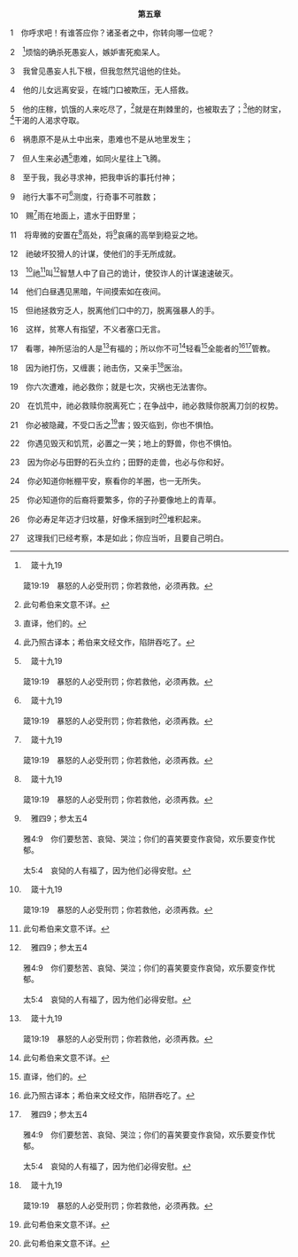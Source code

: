 <p style="text-align:center;font-weight:bold;">第五章</p>

1　你呼求吧！有谁答应你？诸圣者之中，你转向哪一位呢？

2　[^a]烦恼的确杀死愚妄人，嫉妒害死痴呆人。

[^a]:　箴十九19<br><br>箴19:19　暴怒的人必受刑罚；你若救他，必须再救。

3　我曾见愚妄人扎下根，但我忽然咒诅他的住处。

4　他的儿女远离安妥，在城门口被欺压，无人搭救。

5　他的庄稼，饥饿的人来吃尽了，[^1]就是在荆棘里的，也被取去了；[^2]他的财宝，[^3]干渴的人渴求夺取。

[^1]:此句希伯来文意不详。

[^2]:直译，他们的。

[^3]:此乃照古译本；希伯来文经文作，陷阱吞吃了。

6　祸患原不是从土中出来，患难也不是从地里发生；

7　但人生来必遇[^a]患难，如同火星往上飞腾。

[^a]:　伯十四1<br><br>伯14:1　人为妇人所生，日子短少，饱受烦扰；

8　至于我，我必寻求神，把我申诉的事托付神；

9　祂行大事不可[^a]测度，行奇事不可胜数；

[^a]:　伯九10；三七5；诗四十5；罗十一33<br><br>伯9:10　祂行大事不可测度，行奇事不可胜数。<br><br>伯37:5　神奇妙的发出雷声；祂行大事，我们不能知晓。<br><br>诗40:5　耶和华我的神啊，你所行的奇事，并你向我们所怀的意念甚多，不能向你陈明。我若要宣告并讲论，其事不胜述说。<br><br>罗11:33　深哉，神的丰富、智慧和知识！祂的判断何其难测，祂的道路何其难寻！

10　赐[^a]雨在地面上，遣水于田野里；

[^a]:　诗六五9～10；一四七8；耶五24；十四22；太五45；徒十四17<br><br>诗65:9　你眷顾并浇灌地，使地大得肥美：神的河满了水；你这样预备了地，好为人预备五谷。<br><br>诗65:10　你浇透地的犁沟，润平犁脊；用甘霖使地松软；其中发芽的，蒙你赐福。<br><br>诗147:8　祂用云遮天，为地备雨，使草生长在山上，<br><br>耶5:24　他们心里也不说，我们应当敬畏耶和华我们的神；祂按时赐雨，就是秋雨春雨，又为我们定收割的节令，永存不废。<br><br>耶14:22　外邦人虚无的神中，有能降雨的吗？天上有能赐下甘霖的吗？耶和华我们的神啊，能如此的不是你吗？所以我们仍要等候你，因为这一切都是你所造的。<br><br>太5:45　你们就可以作你们诸天之上父的儿子；因为祂叫祂的日头上升，照恶人，也照好人；降雨给义人，也给不义的人。<br><br>徒14:17　然而为自己未尝不显出证据来，就如常施恩惠，从天降雨，赏赐丰年，叫你们饮食饱足，满心快乐。

11　将卑微的安置在[^a]高处，将[^b]哀痛的高举到稳妥之地。

[^a]:　撒上二7；诗七五6～7；路一52；雅四10<br><br>撒上2:7　耶和华使人贫穷，也使人富足；使人卑微，也使人高升。<br><br>诗75:6　因为高举非从东，非从西，也非从南而来。<br><br>诗75:7　唯有神断定：祂使这人降卑，使那人升高。<br><br>路1:52　祂叫有权柄的失位，叫卑微的升高，<br><br>雅4:10　你们要在主面前降卑，主就必叫你们升高。

[^b]:　雅四9；参太五4<br><br>雅4:9　你们要愁苦、哀恸、哭泣；你们的喜笑要变作哀恸，欢乐要变作忧郁。<br><br>太5:4　哀恸的人有福了，因为他们必得安慰。

12　祂破坏狡猾人的计谋，使他们的手无所成就。

13　[^a]祂[^1]叫[^b]智慧人中了自己的诡计，使狡诈人的计谋速速破灭。

[^1]:直译，在智慧人的狡诈中捉住他们。

[^a]:　林前三19；参诗九15～16<br><br>林前3:19　因这世界的智慧，在神看是愚拙，如经上记着：“主叫智慧的人中了自己的诡计。”<br><br>诗9:15　外邦人陷在自己所掘的坑中；他们的脚在自己暗设的网罗里缠住了。<br><br>诗9:16　耶和华已将自己显明了，祂已施行公理；恶人被自己手所作的缠住了。〔希该昂细拉〕

[^b]:　林前一19；耶八9<br><br>林前1:19　因为经上记着：“我要灭绝智慧人的智慧，废弃通达人的通达。”<br><br>耶8:9　智慧人惭愧、惊惶、被擒拿；看哪，他们弃掉耶和华的话，还有什么智慧呢？

14　他们白昼遇见黑暗，午间摸索如在夜间。

15　但祂拯救穷乏人，脱离他们口中的刀，脱离强暴人的手。

16　这样，贫寒人有指望，不义者塞口无言。

17　看哪，神所惩治的人是[^a]有福的；所以你不可[^1]轻看[^2]全能者的[^3][^b]管教。

[^1]:或，弃绝。

[^2]:希伯来文， Shaddai， 沙代。全书同。见创十七1注2。

[^3]:见四8注1。

[^a]:　诗九四12；雅一12<br><br>诗94:12　耶和华啊，你所管教，用律法所教训的人，是有福的；<br><br>雅1:12　忍受试炼的人有福了，因为他既受试验得了称许，就必得着生命的冠冕，这是主应许给那些爱祂之人的。

[^b]:　箴三11～12；来十二5～6；诗九四12；林前十一32；启三19<br><br>箴3:11　我儿，你不可轻看耶和华的惩治，也不可厌烦祂的管教；<br><br>箴3:12　因为耶和华所爱的，祂必管教，正如父亲管教所喜爱的儿子。<br><br>来12:5　你们竟全然忘了那劝勉的话，就是对你们如同对儿子所讲论的，说，“我儿，你不可轻看主的管教，被祂责备的时候，也不可灰心；<br><br>来12:6　因为主所爱的，祂必管教，又鞭打凡所收纳的儿子。”<br><br>诗94:12　耶和华啊，你所管教，用律法所教训的人，是有福的；<br><br>林前11:32　我们受主审判，乃是受管教，免得我们和世人同被定罪。<br><br>启3:19　凡我所爱的，我就责备管教；所以你要发热心，也要悔改。

18　因为祂打伤，又缠裹；祂击伤，又亲手[^a]医治。

[^a]:　申三二39；赛三十26；何六1<br><br>申32:39　你们如今要看见：我，唯有我是神；在我以外并没有神。我使人死，我使人活；我损伤，我也医治，并无人能从我手中救出来。<br><br>赛30:26　当耶和华缠裹祂百姓的伤口、医治祂民受祂击打之伤的日子，月光必像日光，日光必加七倍，像七日的光一样。<br><br>何6:1　来吧，我们归向耶和华；祂撕裂我们，也必医治；祂打伤我们，也必缠裹。

19　你六次遭难，祂必救你；就是七次，灾祸也无法害你。

20　在饥荒中，祂必救赎你脱离死亡；在争战中，祂必救赎你脱离刀剑的权势。

21　你必被隐藏，不受口舌之[^1]害；毁灭临到，你也不惧怕。

[^1]:直译，鞭笞。

22　你遇见毁灭和饥荒，必置之一笑；地上的野兽，你也不惧怕。

23　因为你必与田野的石头立约；田野的走兽，也必与你和好。

24　你必知道你帐棚平安，察看你的羊圈，也一无所失。

25　你必知道你的后裔将要繁多，你的子孙要像地上的青草。

26　你必寿足年迈才归坟墓，好像禾捆到时[^1]堆积起来。

[^1]:即堆聚于打谷场上，通常是堆高的。

27　这理我们已经考察，本是如此；你应当听，且要自己明白。
